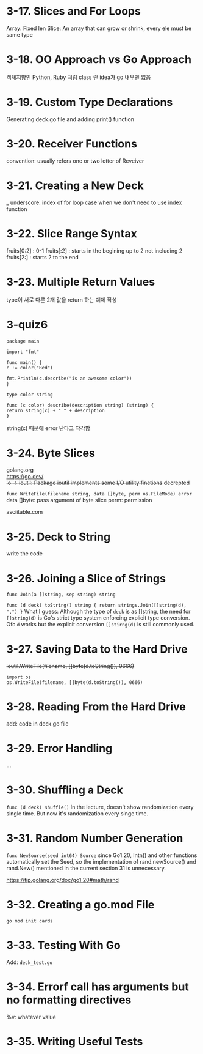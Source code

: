 # 3-17. Slices and For Loops

Array: Fixed len
Slice: An array that can grow or shrink, every ele must be same type

# 3-18. OO Approach vs Go Approach

객체지향인 Python, Ruby 처럼 class 란 idea가 go 내부엔 없음

# 3-19. Custom Type Declarations

Generating deck.go file and adding print() function

# 3-20. Receiver Functions

convention: usually refers one or two letter of Reveiver

# 3-21. Creating a New Deck

\_ underscore: index of for loop case when we don't need to use index function

# 3-22. Slice Range Syntax

fruits[0:2] : 0-1
fruits[:2] : starts in the begining up to 2 not including 2
fruits[2:] : starts 2 to the end

# 3-23. Multiple Return Values

type이 서로 다른 2개 값을 return 하는 예제 작성

# 3-quiz6

    package main

    import "fmt"

    func main() {
    c := color("Red")

    fmt.Println(c.describe("is an awesome color"))
    }

    type color string

    func (c color) describe(description string) (string) {
    return string(c) + " " + description
    }

string(c) 때문에 error 난다고 착각함

# 3-24. Byte Slices

<del>golang.org</del>  
https://go.dev/  
<del>io -> ioutil: Package ioutil implements some I/O utility finctions</del> decrepted

`func WriteFile(filename string, data []byte, perm os.FileMode) error`  
data []byte: pass argument of byte slice
perm: permission

asciitable.com

# 3-25. Deck to String

write the code

# 3-26. Joining a Slice of Strings

`func Join(a []string, sep string) string`

`func (d deck) toString() string {
	return strings.Join([]string(d), ",")
}`
What I guess:
Although the type of `deck` is as []string, the need for `[]string(d)` is Go's strict type system enforcing explicit type conversion.
Ofc `d` works but the explicit conversion `[]stirng(d)` is still commonly used.

# 3-27. Saving Data to the Hard Drive

<del>ioutil.WriteFile(filename, []byte(d.toString()), 0666)</del>

    import os
    os.WriteFile(filename, []byte(d.toString()), 0666)

# 3-28. Reading From the Hard Drive

add: code in deck.go file

# 3-29. Error Handling

...

# 3-30. Shuffling a Deck

`func (d deck) shuffle()`
In the lecture, doesn't show randomization every single time.
But now it's randomization every singe time.

# 3-31. Random Number Generation

`func NewSource(seed int64) Source`
since Go1.20, Intn() and other functions automatically set the Seed, so the implementation of rand.newSource() and rand.New() mentioned in the current section 31 is unnecessary.

https://tip.golang.org/doc/go1.20#math/rand

# 3-32. Creating a go.mod File

`go mod init cards`

# 3-33. Testing With Go

Add: `deck_test.go`

# 3-34. Errorf call has arguments but no formatting directives

%v: whatever value

# 3-35. Writing Useful Tests
